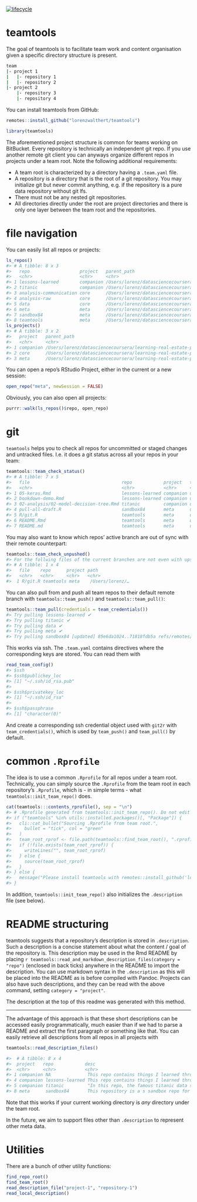 
[![lifecycle](https://img.shields.io/badge/lifecycle-experimental-orange.svg)](https://www.tidyverse.org/lifecycle/#experimental)

<!-- README.md is generated from README.Rmd. Please edit that file -->

# teamtools

The goal of teamtools is to facilitate team work and content
organisation given a specific directory structure is present.

``` bash
team
|- project 1
|   |- repository 1
|   |- repository 2
|- project 2
    |- repository 3
    |- repository 4
```

You can install teamtools from GitHub:

``` r
remotes::install_github("lorenzwalthert/teamtools")
```

``` r
library(teamtools)
```

The aforementioned project structure is common for teams working on
BitBucket. Every repository is technically an independent git repo. If
you use another remote git client you can anyways organize different
repos in projects under a team root. Note the following additional
requirements:

  - A team root is characterized by a directory having a `.team.yaml`
    file.
  - A repository is a directory that is the root of a git repository.
    You may initialize git but never commit anything, e.g. if the
    repository is a pure data repository without git lfs.
  - There must not be any nested git repositories.
  - All directories directly under the root are project directories and
    there is only one layer between the team root and the repositories.

# file navigation

You can easily list all repos or projects:

``` r
ls_repos()
#> # A tibble: 8 x 3
#>   repo                   project   parent_path                            
#>   <chr>                  <chr>     <chr>                                  
#> 1 lessons-learned        companion /Users/lorenz/datasciencecoursera/lear…
#> 2 titanic                companion /Users/lorenz/datasciencecoursera/lear…
#> 3 analysis-communication core      /Users/lorenz/datasciencecoursera/lear…
#> 4 analysis-raw           core      /Users/lorenz/datasciencecoursera/lear…
#> 5 data                   core      /Users/lorenz/datasciencecoursera/lear…
#> 6 meta                   meta      /Users/lorenz/datasciencecoursera/lear…
#> 7 sandbox84              meta      /Users/lorenz/datasciencecoursera/lear…
#> 8 teamtools              meta      /Users/lorenz/datasciencecoursera/lear…
ls_projects()
#> # A tibble: 3 x 2
#>   project   parent_path                                                   
#>   <chr>     <chr>                                                         
#> 1 companion /Users/lorenz/datasciencecoursera/learning-real-estate-price-…
#> 2 core      /Users/lorenz/datasciencecoursera/learning-real-estate-price-…
#> 3 meta      /Users/lorenz/datasciencecoursera/learning-real-estate-price-…
```

You can open a repo’s RStudio Project, either in the current or a new
session:

``` r
open_repo("meta", newSession = FALSE)
```

Obviously, you can also open all projects:

``` r
purrr::walk(ls_repos()$repo, open_repo)
```

# git

`teamtools` helps you to check all repos for uncommitted or staged
changes and untracked files. I.e. it does a git status across all your
repos in your team:

``` r
teamtools::team_check_status()
#> # A tibble: 7 x 5
#>   file                                   repo            project   type   dir   
#>   <chr>                                  <chr>           <chr>     <chr>  <chr> 
#> 1 05-keras.Rmd                           lessons-learned companion untra… /User…
#> 2 bookdown-demo.Rmd                      lessons-learned companion untra… /User…
#> 3 02-analysis/02-model-decision-tree.Rmd titanic         companion untra… /User…
#> 4 pull-all-draft.R                       sandbox84       meta      unsta… /User…
#> 5 R/git.R                                teamtools       meta      unsta… /User…
#> 6 README.Rmd                             teamtools       meta      unsta… /User…
#> 7 README.md                              teamtools       meta      unsta… /User…
```

You may also want to know which repos’ active branch are out of sync
with their remote counterpart:

``` r
teamtools::team_check_unpushed()
#> For the follwing files of the current branches are not even with upstreams:
#> # A tibble: 1 x 4
#>   file    repo      project path                                                                 
#>   <chr>   <chr>     <chr>   <chr>                                                                
#>  1 R/git.R teamtools meta    /Users/lorenz/…
```

You can also pull from and push all team repos to their default remote
branch with `teamtools::team_push()` and `teamtools::team_pull()`:

``` r
teamtools::team_pull(credentials = team_credentials())
#> Try pulling lessons-learned ✔ 
#> Try pulling titanic ✔ 
#> Try pulling data ✔ 
#> Try pulling meta ✔ 
#> Try pulling sandbox84 [updated] 85e6da1024..71818fdb5a refs/remotes/origin/master ✔ 
```

This works via ssh. The `.team.yaml` contains directives where the
corresponding keys are stored. You can read them with

``` r
read_team_config()
#> $ssh
#> $ssh$publickey_loc
#> [1] "~/.ssh/id_rsa.pub"
#> 
#> $ssh$privatekey_loc
#> [1] "~/.ssh/id_rsa"
#> 
#> $ssh$passphrase
#> [1] "character(0)"
```

And create a corresponding ssh credential object used with `git2r` with
`team_credentials()`, which is used by `team_push()` and `team_pull()`
by default.

# common `.Rprofile`

The idea is to use a common `.Rprofile` for all repos under a team root.
Technically, you can simply source the `.Rprofile` from the team root in
each repository’s `.Rprofile`, which is - in simple terms - what
`teamtools::init_team_repo()` does.

``` r
cat(teamtools:::contents_rprofile(), sep = "\n")
#> # .Rprofile generated from teamtools::init_team_repo(). Do not edit by hand
#> if ("teamtools" %in% utils::installed.packages()[, "Package"]) {
#>   cli::cat_bullet("Sourcing .Rprofile from team root.",
#>     bullet = "tick", col = "green"
#>   )
#>   team_root_rprof <- file.path(teamtools::find_team_root(), ".rprofile")
#>   if (!file.exists(team_root_rprof)) {
#>     writeLines("", team_root_rprof)
#>   } else {
#>     source(team_root_rprof)
#>   }
#> } else {
#>   message("Please install teamtools with remotes::install_github('lorenzwalthert/teamtools')")
#> }
```

In addition, `teamtools::init_team_repo()` also initializes the
`.description` file (see below).

# README structuring

teamtools suggests that a repository’s description is stored in
`.description`. Such a description is a concise statement about what the
content / goal of the repository is. This description may be used in the
Rmd README by placing `r
teamtools::read_and_markdown_description_files(category = "repo")`
(enclosed in back ticks) anywhere in the README to import the
description. You can use markdown syntax in the `.description` as this
will be placed into the README as is before compiled with Pandoc.
Projects can also have such descriptions, and they can be read with the
above command, setting `category = "project"`.

The description at the top of this readme was generated with this
method.

-----

The advantage of this approach is that these short descriptions can be
accessed easily programmatically, much easier than if we had to parse a
README and extract the first paragraph or something like that. You can
easily retrieve all descriptions from all repos in all projects with

``` r
teamtools::read_description_files()
```

``` r
#>  # A tibble: 8 x 4
#>  project   repo            desc                                        class
#>  <chr>     <chr>           <chr>                                       <chr>
#> 1 companion NA              This repo contains things I learned throug… proj…
#> 4 companion lessons-learned This repo contains things I learned throug… repo 
#> 5 companion titanic         "In this repo, the famous titanic data set… repo 
#> 8 meta      sandbox84       This repository is a s sandbox repo for th… repo 
```

Note that this works if your current working directory is *any*
directory under the team root.

In the future, we aim to support files other than `.description` to
represent other meta data.

# Utilities

There are a bunch of other utility functions:

``` r
find_repo_root()
find_team_root()
read_description_file("project-1", "repository-1")
read_local_description()
```
